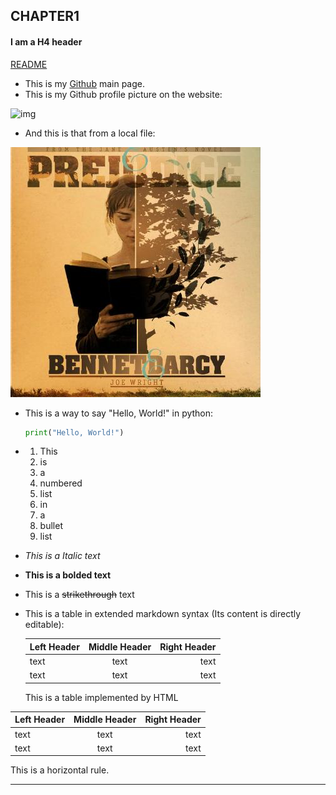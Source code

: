 ## CHAPTER1

#### I am a H4 header

[README](README.md)



- This is my [Github](https://github.com/0Xerath0) main page.
- This is my Github profile picture on the website:

![img](https://avatars.githubusercontent.com/u/54825771?s=400&u=c565b3d6153d0af7b067335c0af2fea5f9089abc&v=4)



- And this is that from a local file:

![img](./src/1-1.png)

- This is a way to say "Hello, World!" in python:

  ```python
  print("Hello, World!")
  ```

- 1. This
  2. is
  3. a 
  4. numbered
  5. list
  6. in
  7. a
  8. bullet
  9. list

- *This is a Italic text*

- __This is a bolded text__

- This is a ~~strikethrough~~ text

- This is a table in extended markdown syntax (Its content is directly editable):

  | Left Header | Middle Header | Right Header |
  | :---------- | :-----------: | -----------: |
  | text        |     text      |         text |
  | text        |     text      |         text |

  This is a table implemented by HTML 

<table class="table table-bordered">
  <thead>
    <tr>
      <th style="text-align: left">Left Header</th>
      <th style="text-align: center">Middle Header</th>
      <th style="text-align: right">Right Header</th>
    </tr>
  </thead>
  <tbody>
    <tr>
      <td style="text-align: left">text</td>
      <td style="text-align: center">text</td>
      <td style="text-align: right">text</td>
    </tr>
    <tr>
      <td style="text-align: left">text</td>
      <td style="text-align: center">text</td>
      <td style="text-align: right">text</td>
    </tr>
  </tbody>
</table>

This is a  horizontal rule.



___




